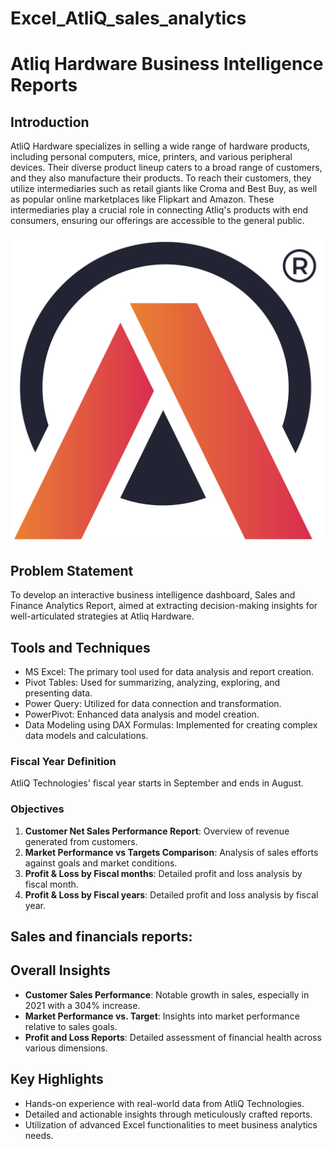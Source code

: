 # Excel_AtliQ_sales_analytics

# Atliq Hardware Business Intelligence Reports

## Introduction
AtliQ Hardware specializes in selling a wide range of hardware products, including personal computers, mice, printers, and various peripheral devices. Their diverse product lineup caters to a broad range of customers, and they also manufacture their products. To reach their customers, they utilize intermediaries such as retail giants like Croma and Best Buy, as well as popular online marketplaces like Flipkart and Amazon.
These intermediaries play a crucial role in connecting Atliq's products with end consumers, ensuring our offerings are accessible to the general public.

![](https://github.com/kruthika3006/Excel_AtliQ_sales_analytics/blob/main/atliq_logo.png)


## Problem Statement
To develop an interactive business intelligence dashboard, Sales and Finance Analytics Report, aimed at extracting decision-making insights for well-articulated strategies at Atliq Hardware.

## Tools and Techniques
- MS Excel: The primary tool used for data analysis and report creation.
- Pivot Tables: Used for summarizing, analyzing, exploring, and presenting data.
- Power Query: Utilized for data connection and transformation.
- PowerPivot: Enhanced data analysis and model creation.
- Data Modeling using DAX Formulas: Implemented for creating complex data models and calculations.

### Fiscal Year Definition
AtliQ Technologies' fiscal year starts in September and ends in August.

### Objectives

1. **Customer Net Sales Performance Report**: Overview of revenue generated from customers.
2. **Market Performance vs Targets Comparison**: Analysis of sales efforts against goals and market conditions.
3. **Profit & Loss  by Fiscal months**: Detailed profit and loss analysis by fiscal month.
4. **Profit & Loss  by Fiscal years**: Detailed profit and loss analysis by fiscal year.

## Sales and financials reports:


## Overall Insights
- **Customer Sales Performance**: Notable growth in sales, especially in 2021 with a 304% increase.
- **Market Performance vs. Target**: Insights into market performance relative to sales goals.
- **Profit and Loss Reports**: Detailed assessment of financial health across various dimensions.

## Key Highlights
- Hands-on experience with real-world data from AtliQ Technologies.
- Detailed and actionable insights through meticulously crafted reports.
- Utilization of advanced Excel functionalities to meet business analytics needs.

